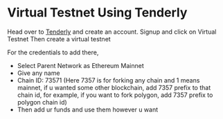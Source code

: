 # Virtual Testnet Using Tenderly

Head over to [Tenderly](https://tenderly.co/?mtm_campaign=partner&mtm_kwd=cyfrin) and create an account.
Signup and click on Virtual Testnet
Then create a virtual testnet

 For the credentials to add there,
 * Select Parent Network as Ethereum Mainnet
 * Give any name
 * Chain ID: 73571 (Here 7357 is for forking any chain and 1 means mainnet, if u wanted some other blockchain, add 7357 prefix to that chain id, for example, if you want to fork polygon, add 7357 prefix to polygon chain id)
 * Then add ur funds and use them however u want
